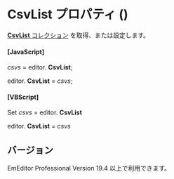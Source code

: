 # CsvList プロパティ ()

[**CsvList** コレクション](../csv_list/index) を取得、または設定します。

#### \[JavaScript\]

_csvs_ = editor. **CsvList**;

editor. **CsvList** = _csvs_;

#### \[VBScript\]

Set _csvs_ = editor. **CsvList**

editor. **CsvList** = _csvs_

## バージョン

EmEditor Professional Version 19.4 以上で利用できます。